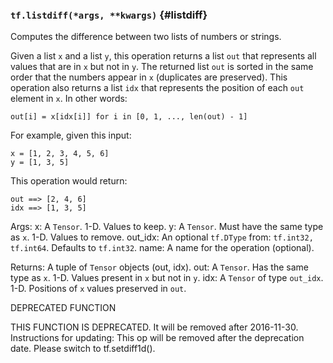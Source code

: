 ### `tf.listdiff(*args, **kwargs)` {#listdiff}

Computes the difference between two lists of numbers or strings.

  Given a list `x` and a list `y`, this operation returns a list `out` that
  represents all values that are in `x` but not in `y`. The returned list `out`
  is sorted in the same order that the numbers appear in `x` (duplicates are
  preserved). This operation also returns a list `idx` that represents the
  position of each `out` element in `x`. In other words:

  `out[i] = x[idx[i]] for i in [0, 1, ..., len(out) - 1]`

  For example, given this input:

  ```prettyprint
  x = [1, 2, 3, 4, 5, 6]
  y = [1, 3, 5]
  ```

  This operation would return:

  ```prettyprint
  out ==> [2, 4, 6]
  idx ==> [1, 3, 5]
  ```

  Args:
    x: A `Tensor`. 1-D. Values to keep.
    y: A `Tensor`. Must have the same type as `x`. 1-D. Values to remove.
    out_idx: An optional `tf.DType` from: `tf.int32, tf.int64`. Defaults to `tf.int32`.
    name: A name for the operation (optional).

  Returns:
    A tuple of `Tensor` objects (out, idx).
    out: A `Tensor`. Has the same type as `x`. 1-D. Values present in `x` but not in `y`.
    idx: A `Tensor` of type `out_idx`. 1-D. Positions of `x` values preserved in `out`.

DEPRECATED FUNCTION

THIS FUNCTION IS DEPRECATED. It will be removed after 2016-11-30.
Instructions for updating:
This op will be removed after the deprecation date. Please switch to tf.setdiff1d().

